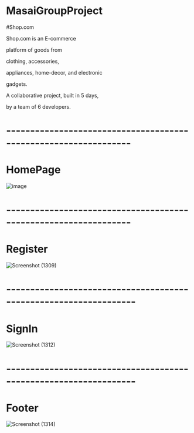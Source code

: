 # MasaiGroupProject

#Shop.com

Shop.com is an E-commerce

platform of goods from

clothing, accessories,

appliances, home-decor, and electronic

gadgets.

A collaborative project, built in 5 days,

by a team of 6 developers.

# ----------------------------------------------------------------

# HomePage
![image](https://user-images.githubusercontent.com/103288625/208433188-d6d78719-65c1-4c0f-93b0-21e2b406b3ea.png)

# ----------------------------------------------------------------
# Register
![Screenshot (1309)](https://user-images.githubusercontent.com/103288625/209655437-bcf5a03f-085c-48a1-a598-92ee660e8fcb.png)

# -----------------------------------------------------------------
# SignIn
![Screenshot (1312)](https://user-images.githubusercontent.com/103288625/209655778-ed347de7-8634-4acf-bc01-8fa327cc181c.png)

# -----------------------------------------------------------------
# Footer
![Screenshot (1314)](https://user-images.githubusercontent.com/103288625/209656190-de0ed9bd-e9f9-4ee6-965b-7efe73dad5d9.png)

